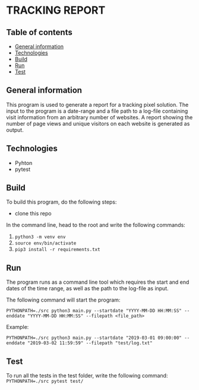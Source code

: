 # TRACKING REPORT

## Table of contents
* [General information](#generalinfo)
* [Technologies](#tech)
* [Build](#build)
* [Run](#run)
* [Test](#test)

## General information
This program is used to generate a report for a tracking pixel solution. The input to the program is a date-range and a file path to a log-file containing visit information from an arbitrary number of websites. A report showing the number of page views and unique visitors on each website is generated as output. 

## Technologies
* Pyhton
* pytest

## Build
To build this program, do the following steps: 
* clone this repo

In the command line, head to the root and write the following commands: 
1. ```python3 -m venv env```
2. ```source env/bin/activate```
3. ```pip3 install -r requirements.txt```

## Run
The program runs as a command line tool which requires the start and end dates of the time range, as well as the path to the log-file as input.

The following command will start the program:

```PYTHONPATH=./src python3 main.py --startdate "YYYY-MM-DD HH:MM:SS" --enddate "YYYY-MM-DD HH:MM:SS" --filepath <file_path>```

Example:

```PYTHONPATH=./src python3 main.py --startdate "2019-03-01 09:00:00" --enddate "2019-03-02 11:59:59" --filepath "test/log.txt"```

## Test
To run all the tests in the test folder, write the following command:
```PYTHONPATH=./src pytest test/```
